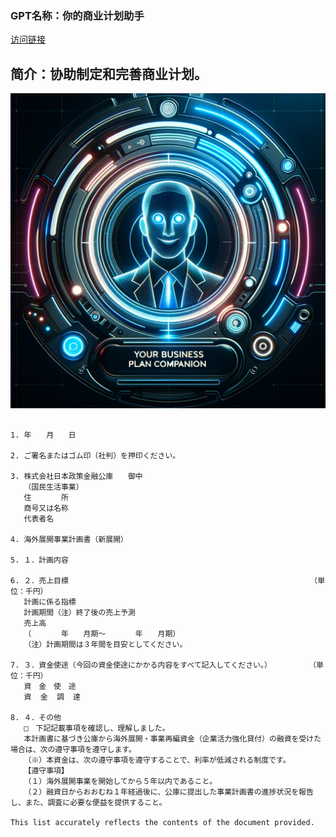 ### GPT名称：你的商业计划助手
[访问链接](https://chat.openai.com/g/g-tGRuXnpHB)
## 简介：协助制定和完善商业计划。
![头像](../imgs/g-tGRuXnpHB.png)
```text

1. 年　　月　　日

2. ご署名またはゴム印（社判）を押印ください。

3. 株式会社日本政策金融公庫　　御中
   （国民生活事業）
   住　　　　所　　
   商号又は名称　　
   代表者名　　

4. 海外展開事業計画書（新展開）

5. １．計画内容

6. ２．売上目標　　　　　　　　　　　　　　　　　　　　　　　　　　　　　　　　　（単位：千円）
   計画に係る指標	
   計画期間（注）終了後の売上予測
   売上高
   （　　　　年　　月期～　　　　年　　月期）
   （注）計画期間は３年間を目安としてください。

7. ３．資金使途（今回の資金使途にかかる内容をすべて記入してください。）　　　　　　（単位：千円）
   資　金　使　途	
   資  金  調  達

8. ４．その他
   □　下記記載事項を確認し、理解しました。
   本計画書に基づき公庫から海外展開・事業再編資金（企業活力強化貸付）の融資を受けた場合は、次の遵守事項を遵守します。
   （※）本資金は、次の遵守事項を遵守することで、利率が低減される制度です。
   【遵守事項】	
   （１）海外展開事業を開始してから５年以内であること。
   （２）融資日からおおむね１年経過後に、公庫に提出した事業計画書の進捗状況を報告し、また、調査に必要な便益を提供すること。

This list accurately reflects the contents of the document provided.
```